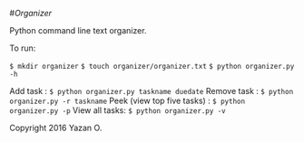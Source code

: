 #*Organizer*

Python command line text organizer.

To run:

```$ mkdir organizer```
```$ touch organizer/organizer.txt```
```$ python organizer.py -h```

Add task : ```$ python organizer.py taskname duedate```
Remove task : ```$ python organizer.py -r taskname```
Peek (view top five tasks) : ```$ python organizer.py -p```
View all tasks: ```$ python organizer.py -v```

Copyright 2016 Yazan O.
